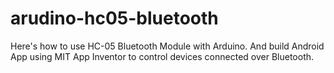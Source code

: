 # arudino-hc05-bluetooth
Here's how to use HC-05 Bluetooth Module with Arduino. And build Android App using MIT App Inventor to control devices connected over Bluetooth.
